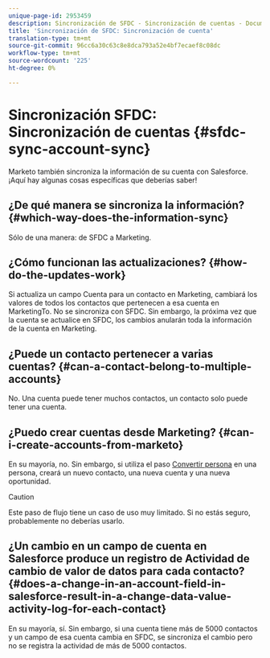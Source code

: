 ```yaml
---
unique-page-id: 2953459
description: Sincronización de SFDC - Sincronización de cuentas - Documentos de marketing - Documentación del producto
title: 'Sincronización de SFDC: Sincronización de cuenta'
translation-type: tm+mt
source-git-commit: 96cc6a30c63c8e8dca793a52e4bf7ecaef8c08dc
workflow-type: tm+mt
source-wordcount: '225'
ht-degree: 0%

---
```



# Sincronización SFDC: Sincronización de cuentas {#sfdc-sync-account-sync}

Marketo también sincroniza la información de su cuenta con Salesforce. ¡Aquí hay algunas cosas específicas que deberías saber!

## ¿De qué manera se sincroniza la información? {#which-way-does-the-information-sync}

Sólo de una manera: de SFDC a Marketing.

## ¿Cómo funcionan las actualizaciones? {#how-do-the-updates-work}

Si actualiza un campo Cuenta para un contacto en Marketing, cambiará los valores de todos los contactos que pertenecen a esa cuenta en MarketingTo. No se sincroniza con SFDC. Sin embargo, la próxima vez que la cuenta se actualice en SFDC, los cambios anularán toda la información de la cuenta en Marketing.

## ¿Puede un contacto pertenecer a varias cuentas?  {#can-a-contact-belong-to-multiple-accounts}

No. Una cuenta puede tener muchos contactos, un contacto solo puede tener una cuenta.

## ¿Puedo crear cuentas desde Marketing? {#can-i-create-accounts-from-marketo}

En su mayoría, no. Sin embargo, si utiliza el paso [Convertir persona](../../../../product-docs/core-marketo-concepts/smart-campaigns/flow-actions/convert-person.md) en una persona, creará un nuevo contacto, una nueva cuenta y una nueva oportunidad.

>[!CAUTION]
>
>Este paso de flujo tiene un caso de uso muy limitado. Si no estás seguro, probablemente no deberías usarlo.

## ¿Un cambio en un campo de cuenta en Salesforce produce un registro de Actividad de cambio de valor de datos para cada contacto?  {#does-a-change-in-an-account-field-in-salesforce-result-in-a-change-data-value-activity-log-for-each-contact}

En su mayoría, sí. Sin embargo, si una cuenta tiene más de 5000 contactos y un campo de esa cuenta cambia en SFDC, se sincroniza el cambio pero no se registra la actividad de más de 5000 contactos.
